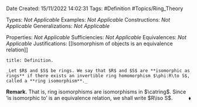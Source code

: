 <div class="topSpace"></div>

Date Created: 15/11/2022 14:02:31
Tags: #Definition #Topics/Ring_Theory

Types: _Not Applicable_
Examples: _Not Applicable_
Constructions: _Not Applicable_
Generalizations: _Not Applicable_

Properties: _Not Applicable_
Sufficiencies: _Not Applicable_
Equivalences: _Not Applicable_
Justifications: [[Isomorphism of objects is an equivalence relation]]

``` ad-Definition
title: Definition.

_Let $R$ and $S$ be rings. We say that $R$ and $S$ are **isomorphic as rings** if there exists an invertible ring homomorphism $\phi:R\to S$, called a **ring isomorphism**._

```

**Remark.** That is, ring isomorphisms are isomorphisms in $\catring$. Since $\textrm{`}$is isomorphic to$\textrm{'}$ is an equivalence relation, we shall write $R\iso S$.<span style="float:right;">$\blacklozenge$</span>
